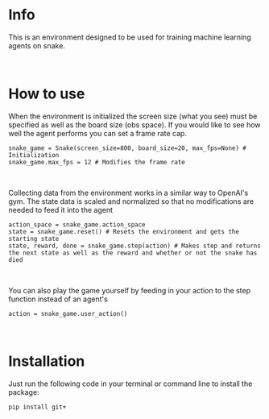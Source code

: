 # Info
This is an environment designed to be used for training machine learning agents on snake. 

<br>

# How to use
When the environment is initialized the screen size (what you see) must be specified as well as the board size (obs space). If you would like to see how well the agent performs you can set a frame rate cap. 
```
snake_game = Snake(screen_size=800, board_size=20, max_fps=None) # Initialization
snake_game.max_fps = 12 # Modifies the frame rate
```
<br>

Collecting data from the environment works in a similar way to OpenAI's gym. The state data is scaled and normalized so that no modifications are needed to feed it into the agent
```
action_space = snake_game.action_space
state = snake_game.reset() # Resets the environment and gets the starting state
state, reward, done = snake_game.step(action) # Makes step and returns the next state as well as the reward and whether or not the snake has died
```
<br>

You can also play the game yourself by feeding in your action to the step function instead of an agent's
```
action = snake_game.user_action()
```

<br>

# Installation
Just run the following code in your terminal or command line to install the package:
```
pip install git+
```
